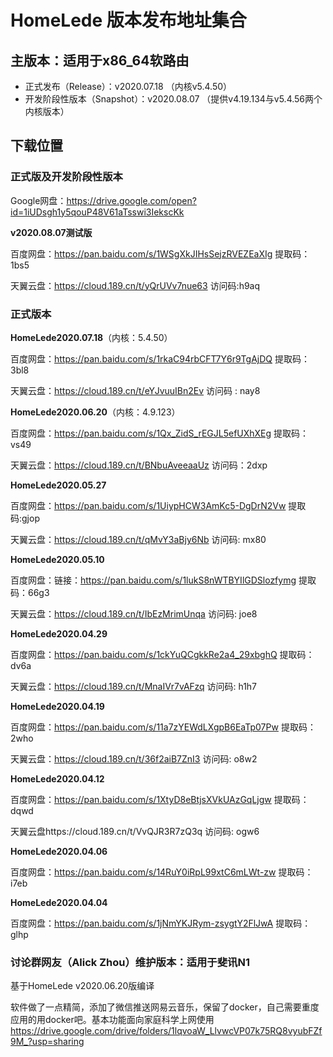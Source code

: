 

# HomeLede 版本发布地址集合

## 主版本：适用于x86_64软路由

+ 正式发布（Release）：v2020.07.18 （内核v5.4.50）
+ 开发阶段性版本（Snapshot）：v2020.08.07 （提供v4.19.134与v5.4.56两个内核版本）

## 下载位置

### 正式版及开发阶段性版本

Google网盘：https://drive.google.com/open?id=1iUDsgh1y5qouP48V61aTsswi3IekscKk

**v2020.08.07测试版**

百度网盘：https://pan.baidu.com/s/1WSgXkJIHsSejzRVEZEaXIg 提取码：1bs5

天翼云盘：https://cloud.189.cn/t/yQrUVv7nue63 访问码:h9aq

### 正式版本

**HomeLede2020.07.18**（内核：5.4.50）

百度网盘：https://pan.baidu.com/s/1rkaC94rbCFT7Y6r9TgAjDQ 提取码：3bl8

天翼云盘：https://cloud.189.cn/t/eYJvuuIBn2Ev  访问码 : nay8

**HomeLede2020.06.20**（内核：4.9.123）

百度网盘：https://pan.baidu.com/s/1Qx_ZidS_rEGJL5efUXhXEg 提取码：vs49

天翼云盘：https://cloud.189.cn/t/BNbuAveeaaUz 访问码：2dxp

**HomeLede2020.05.27**

百度网盘：https://pan.baidu.com/s/1UiypHCW3AmKc5-DgDrN2Vw 提取码:gjop

天翼云盘：https://cloud.189.cn/t/qMvY3aBjy6Nb 访问码:  mx80

**HomeLede2020.05.10**

百度网盘：链接：https://pan.baidu.com/s/1lukS8nWTBYIlGDSlozfymg 提取码：66g3 

天翼云盘：https://cloud.189.cn/t/IbEzMrimUnqa 访问码:  joe8

**HomeLede2020.04.29**

百度网盘：https://pan.baidu.com/s/1ckYuQCgkkRe2a4_29xbghQ 提取码：dv6a 

天翼云盘：https://cloud.189.cn/t/MnaIVr7vAFzq 访问码:  h1h7

**HomeLede2020.04.19**

百度网盘：https://pan.baidu.com/s/11a7zYEWdLXgpB6EaTp07Pw 提取码：2who 

天翼云盘：https://cloud.189.cn/t/36f2aiB7ZnI3 访问码: o8w2

**HomeLede2020.04.12**

百度网盘：https://pan.baidu.com/s/1XtyD8eBtjsXVkUAzGqLjgw 提取码：dqwd 

天翼云盘https://cloud.189.cn/t/VvQJR3R7zQ3q 访问码:  ogw6

**HomeLede2020.04.06**

百度网盘：https://pan.baidu.com/s/14RuY0iRpL99xtC6mLWt-zw 提取码：i7eb 

**HomeLede2020.04.04**

百度网盘：https://pan.baidu.com/s/1jNmYKJRym-zsygtY2FlJwA 提取码：glhp

### 讨论群网友（Alick Zhou）维护版本：适用于斐讯N1

基于HomeLede v2020.06.20版编译

软件做了一点精简，添加了微信推送网易云音乐，保留了docker，自己需要重度应用的用docker吧。基本功能面向家庭科学上网使用
https://drive.google.com/drive/folders/1lqvoaW_LlvwcVP07k75RQ8vyubFZf9M_?usp=sharing